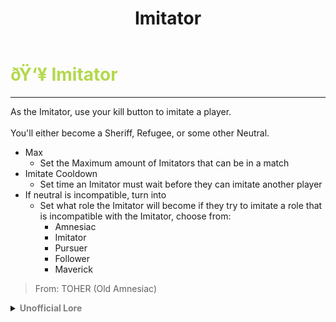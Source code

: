 ﻿---
lang: en-US
title: Imitator
prev: /options/Settings/Neutrals.html
next: Inquisitor
---

# <font color="#b3d94c">ðŸ‘¥ <b>Imitator</b></font> <Badge text="Experimental" type="tip" vertical="middle"/>
---

As the Imitator, use your kill button to imitate a player.<br><br>
You'll either become a Sheriff, Refugee, or some other Neutral.<br>
* Max
  * Set the Maximum amount of Imitators that can be in a match
* Imitate Cooldown
  * Set time an Imitator must wait before they can imitate another player
* If neutral is incompatible, turn into
  * Set what role the Imitator will become if they try to imitate a role that is incompatible with the Imitator, choose from:
    * Amnesiac
    * Imitator
    * Pursuer
    * Follower
    * Maverick

> From: TOHER (Old Amnesiac)

<details>
<summary><b><font color=gray>Unofficial Lore</font></b></summary>

Placeholder: This role is a ROLE OH EM GOSH
> Submitted by: Member
</details>
